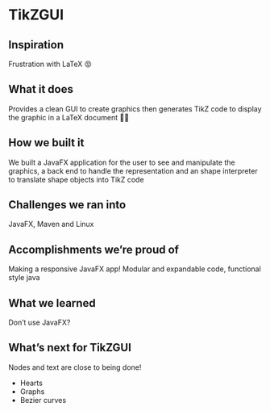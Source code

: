 # TikZGUI

## Inspiration
Frustration with LaTeX 😡

## What it does
Provides a clean GUI to create graphics then generates TikZ code to display the graphic in a LaTeX document 🙌✨

## How we built it
We built a JavaFX application for the user to see and manipulate the graphics, a back end to handle the representation and an shape interpreter to translate shape objects into TikZ code

## Challenges we ran into
JavaFX, Maven and Linux

## Accomplishments we’re proud of
Making a responsive JavaFX app! Modular and expandable code, functional style java

## What we learned
Don’t use JavaFX?

## What’s next for TikZGUI

Nodes and text are close to being done!

* Hearts
* Graphs
* Bezier curves
